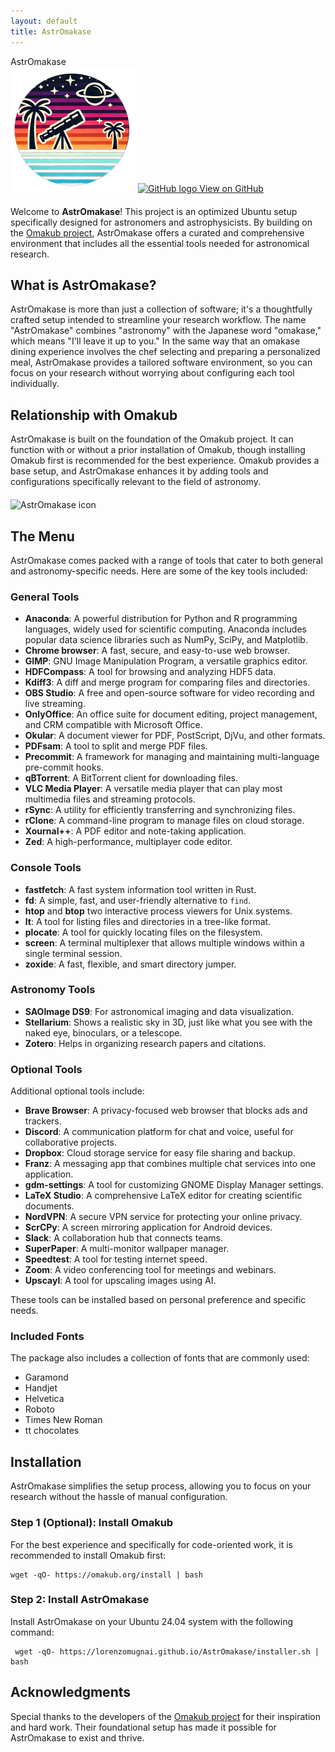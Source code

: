 ```yaml
---
layout: default
title: AstrOmakase
---
```



<div class="centered-container">
  <div class="centered-title">
    AstrOmakase
  </div>
  <img src="assets/img/icon.png" alt="AstrOmakase icon" width="200" class="centered-icon"/>
  <a href="https://github.com/LorenzoMugnai/AstrOmakase" class="github-button">
    <img src="{{ '/assets/img/github-logo.png' | relative_url }}" alt="GitHub logo" width="20" height="20"/>
    View on GitHub
  </a>
</div>

<div style="margin-bottom: 20px;"></div>


Welcome to **AstrOmakase**! This project is an optimized Ubuntu setup specifically designed for astronomers and astrophysicists. By building on the [Omakub project](https://github.com/basecamp/omakub), AstrOmakase offers a curated and comprehensive environment that includes all the essential tools needed for astronomical research.

## What is AstrOmakase?

AstrOmakase is more than just a collection of software; it's a thoughtfully crafted setup intended to streamline your research workflow. The name "AstrOmakase" combines "astronomy" with the Japanese word "omakase," which means "I'll leave it up to you." In the same way that an omakase dining experience involves the chef selecting and preparing a personalized meal, AstrOmakase provides a tailored software environment, so you can focus on your research without worrying about configuring each tool individually.

## Relationship with Omakub

AstrOmakase is built on the foundation of the Omakub project. It can function with or without a prior installation of Omakub, though installing Omakub first is recommended for the best experience. Omakub provides a base setup, and AstrOmakase enhances it by adding tools and configurations specifically relevant to the field of astronomy.

<div style="margin-bottom: 20px;"></div>

<div class="centered-container">
  <img src="assets/img/desktop.png" alt="AstrOmakase icon" width="900" class="centered-icon"/>
</div>

<div style="margin-bottom: 20px;"></div>

## The Menu

AstrOmakase comes packed with a range of tools that cater to both general and astronomy-specific needs. Here are some of the key tools included:

### General Tools

- **Anaconda**: A powerful distribution for Python and R programming languages, widely used for scientific computing. Anaconda includes popular data science libraries such as NumPy, SciPy, and Matplotlib.
- **Chrome browser**: A fast, secure, and easy-to-use web browser.
- **GIMP**: GNU Image Manipulation Program, a versatile graphics editor.
- **HDFCompass**: A tool for browsing and analyzing HDF5 data.
- **Kdiff3**: A diff and merge program for comparing files and directories.
- **OBS Studio**: A free and open-source software for video recording and live streaming.
- **OnlyOffice**: An office suite for document editing, project management, and CRM compatible with Microsoft Office.
- **Okular**: A document viewer for PDF, PostScript, DjVu, and other formats.
- **PDFsam**: A tool to split and merge PDF files.
- **Precommit**: A framework for managing and maintaining multi-language pre-commit hooks.
- **qBTorrent**: A BitTorrent client for downloading files.
- **VLC Media Player**: A versatile media player that can play most multimedia files and streaming protocols.
- **rSync**: A utility for efficiently transferring and synchronizing files.
- **rClone**: A command-line program to manage files on cloud storage.
- **Xournal++**: A PDF editor and note-taking application.
- **Zed**: A high-performance, multiplayer code editor.

### Console Tools

- **fastfetch**: A fast system information tool written in Rust.
- **fd**: A simple, fast, and user-friendly alternative to `find`.
- **htop** and **btop** two interactive process viewers for Unix systems.
- **lt**: A tool for listing files and directories in a tree-like format.
- **plocate**: A tool for quickly locating files on the filesystem.
- **screen**: A terminal multiplexer that allows multiple windows within a single terminal session.
- **zoxide**: A fast, flexible, and smart directory jumper.


### Astronomy Tools

- **SAOImage DS9**: For astronomical imaging and data visualization.
- **Stellarium**: Shows a realistic sky in 3D, just like what you see with the naked eye, binoculars, or a telescope.
- **Zotero**: Helps in organizing research papers and citations.

### Optional Tools

Additional optional tools include:

- **Brave Browser**: A privacy-focused web browser that blocks ads and trackers.
- **Discord**: A communication platform for chat and voice, useful for collaborative projects.
- **Dropbox**: Cloud storage service for easy file sharing and backup.
- **Franz**: A messaging app that combines multiple chat services into one application.
- **gdm-settings**: A tool for customizing GNOME Display Manager settings.
- **LaTeX Studio**: A comprehensive LaTeX editor for creating scientific documents.
- **NordVPN**: A secure VPN service for protecting your online privacy.
- **ScrCPy**: A screen mirroring application for Android devices.
- **Slack**: A collaboration hub that connects teams.
- **SuperPaper**: A multi-monitor wallpaper manager.
- **Speedtest**: A tool for testing internet speed.
- **Zoom**: A video conferencing tool for meetings and webinars.
- **Upscayl**: A tool for upscaling images using AI. 

These tools can be installed based on personal preference and specific needs.

### Included Fonts

The package also includes a collection of fonts that are commonly used:
- Garamond
- Handjet
- Helvetica
- Roboto
- Times New Roman
- tt chocolates

## Installation

AstrOmakase simplifies the setup process, allowing you to focus on your research without the hassle of manual configuration.

### Step 1 (Optional): Install Omakub

For the best experience and specifically for code-oriented work, it is recommended to install Omakub first:

<div class="code-container">
  <pre><code>wget -qO- https://omakub.org/install | bash</code></pre>
  <i class="fas fa-copy copy-icon"></i>
</div>

### Step 2: Install AstrOmakase

Install AstrOmakase on your Ubuntu 24.04 system with the following command:

<div class="code-container">
  <pre><code> wget -qO- https://lorenzomugnai.github.io/AstrOmakase/installer.sh | bash</code></pre>
  <i class="fas fa-copy copy-icon"></i>
</div>


## Acknowledgments

Special thanks to the developers of the  [Omakub project](https://github.com/basecamp/omakub) for their inspiration and hard work. Their foundational setup has made it possible for AstrOmakase to exist and thrive.
